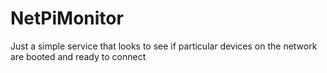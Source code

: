 # NetPiMonitor
Just a simple service that looks to see if particular devices on the network are booted and ready to connect 
